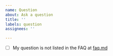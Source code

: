 ```yaml
---
name: Question
about: Ask a question
title: ''
labels: question
assignees: ''

---
```


- [ ] My question is not listed in the FAQ at [faq.md](/kawaiiDango/pano-scrobbler/faq.md)


